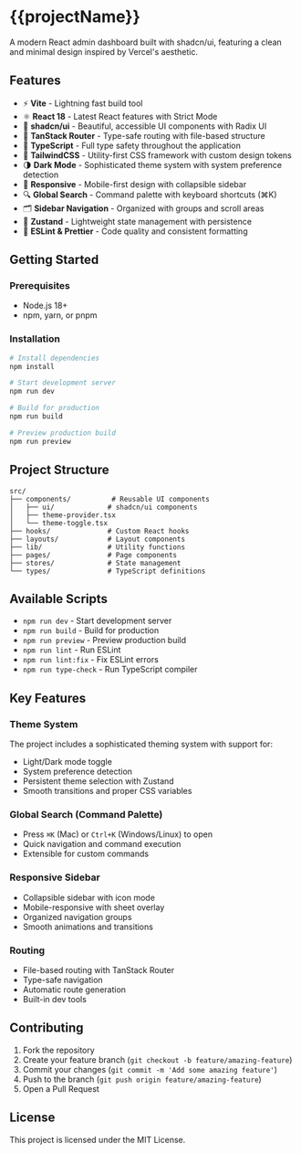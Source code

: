 # {{projectName}}

A modern React admin dashboard built with shadcn/ui, featuring a clean and minimal design inspired by Vercel's aesthetic.

## Features

- ⚡ **Vite** - Lightning fast build tool
- ⚛️ **React 18** - Latest React features with Strict Mode
- 🎨 **shadcn/ui** - Beautiful, accessible UI components with Radix UI
- 🧭 **TanStack Router** - Type-safe routing with file-based structure
- 🎯 **TypeScript** - Full type safety throughout the application
- 🌊 **TailwindCSS** - Utility-first CSS framework with custom design tokens
- 🌗 **Dark Mode** - Sophisticated theme system with system preference detection
- 📱 **Responsive** - Mobile-first design with collapsible sidebar
- 🔍 **Global Search** - Command palette with keyboard shortcuts (⌘K)
- 🗂️ **Sidebar Navigation** - Organized with groups and scroll areas
- 🏪 **Zustand** - Lightweight state management with persistence
- 📏 **ESLint & Prettier** - Code quality and consistent formatting

## Getting Started

### Prerequisites

- Node.js 18+
- npm, yarn, or pnpm

### Installation

```bash
# Install dependencies
npm install

# Start development server
npm run dev

# Build for production
npm run build

# Preview production build
npm run preview
```

## Project Structure

```
src/
├── components/          # Reusable UI components
│   ├── ui/             # shadcn/ui components
│   ├── theme-provider.tsx
│   └── theme-toggle.tsx
├── hooks/              # Custom React hooks
├── layouts/            # Layout components
├── lib/                # Utility functions
├── pages/              # Page components
├── stores/             # State management
└── types/              # TypeScript definitions
```

## Available Scripts

- `npm run dev` - Start development server
- `npm run build` - Build for production
- `npm run preview` - Preview production build
- `npm run lint` - Run ESLint
- `npm run lint:fix` - Fix ESLint errors
- `npm run type-check` - Run TypeScript compiler

## Key Features

### Theme System
The project includes a sophisticated theming system with support for:
- Light/Dark mode toggle
- System preference detection
- Persistent theme selection with Zustand
- Smooth transitions and proper CSS variables

### Global Search (Command Palette)
- Press `⌘K` (Mac) or `Ctrl+K` (Windows/Linux) to open
- Quick navigation and command execution
- Extensible for custom commands

### Responsive Sidebar
- Collapsible sidebar with icon mode
- Mobile-responsive with sheet overlay
- Organized navigation groups
- Smooth animations and transitions

### Routing
- File-based routing with TanStack Router
- Type-safe navigation
- Automatic route generation
- Built-in dev tools

## Contributing

1. Fork the repository
2. Create your feature branch (`git checkout -b feature/amazing-feature`)
3. Commit your changes (`git commit -m 'Add some amazing feature'`)
4. Push to the branch (`git push origin feature/amazing-feature`)
5. Open a Pull Request

## License

This project is licensed under the MIT License.
